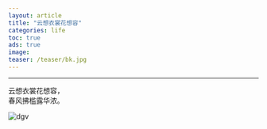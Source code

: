 ```yaml
---
layout: article
title: "云想衣裳花想容"
categories: life
toc: true
ads: true
image:
teaser: /teaser/bk.jpg
---
```


---


云想衣裳花想容，  
春风拂槛露华浓。  

![dgv](https://github.com/storage201602/storage201602/blob/master/chendong2016/_posts/life/2016-03-15-1427life.md/assf.jpg?raw=true)
